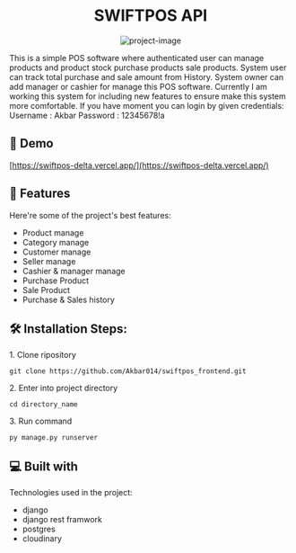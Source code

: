 <h1 align="center" id="title">SWIFTPOS API</h1>

<p align="center"><img src="https://www.drpos.in/wp-content/uploads/2023/04/dr-pos-banner-1.jpg" alt="project-image"></p>

<p id="description">This is a simple POS software where authenticated user can manage products and product stock purchase products sale products. System user can track total purchase and sale amount from History. System owner can add manager or cashier for manage this POS software. Currently I am working this system for including new features to ensure make this system more comfortable. If you have moment you can login by given credentials: Username : Akbar Password : 12345678!a</p>

<h2>🚀 Demo</h2>

[https://swiftpos-delta.vercel.app/](https://swiftpos-delta.vercel.app/)

  
  
<h2>🧐 Features</h2>

Here're some of the project's best features:

*   Product manage
*   Category manage
*   Customer manage
*   Seller manage
*   Cashier & manager manage
*   Purchase Product
*   Sale Product
*   Purchase & Sales history

<h2>🛠️ Installation Steps:</h2>

<p>1. Clone ripository</p>

```
git clone https://github.com/Akbar014/swiftpos_frontend.git
```

<p>2. Enter into project directory</p>

```
cd directory_name
```

<p>3. Run command</p>

```
py manage.py runserver
```

  
  
<h2>💻 Built with</h2>

Technologies used in the project:

*   django
*   django rest framwork
*   postgres
*   cloudinary
